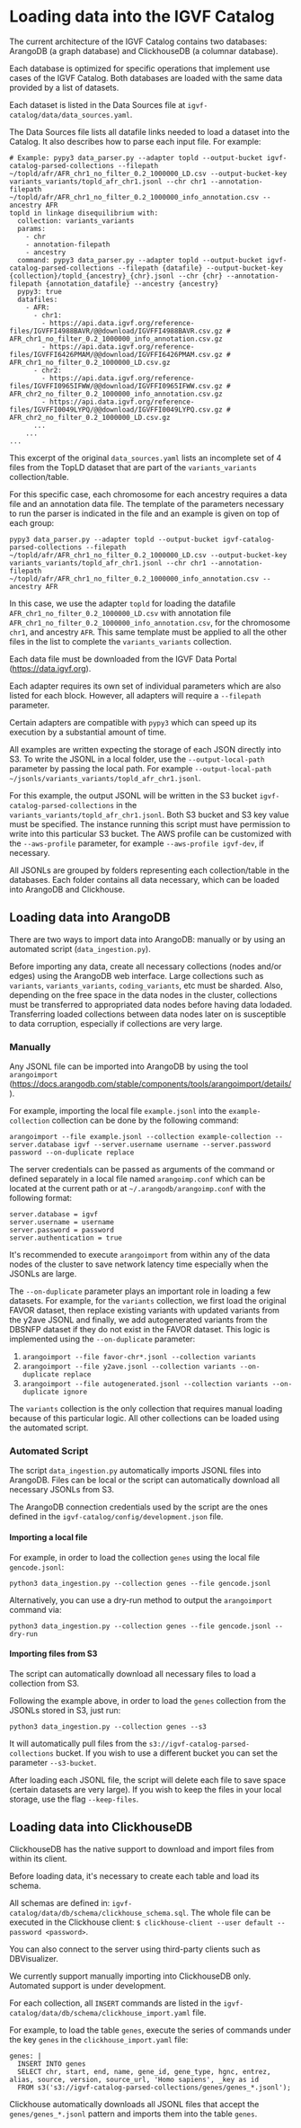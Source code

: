 # Loading data into the IGVF Catalog

The current architecture of the IGVF Catalog contains two databases: ArangoDB (a graph database) and ClickhouseDB (a columnar database).

Each database is optimized for specific operations that implement use cases of the IGVF Catalog. Both databases are loaded with the same data provided by a list of datasets.

Each dataset is listed in the Data Sources file at `igvf-catalog/data/data_sources.yaml`.

The Data Sources file lists all datafile links needed to load a dataset into the Catalog. It also describes how to parse each input file. For example:

```
# Example: pypy3 data_parser.py --adapter topld --output-bucket igvf-catalog-parsed-collections --filepath ~/topld/afr/AFR_chr1_no_filter_0.2_1000000_LD.csv --output-bucket-key variants_variants/topld_afr_chr1.jsonl --chr chr1 --annotation-filepath ~/topld/afr/AFR_chr1_no_filter_0.2_1000000_info_annotation.csv --ancestry AFR
topld in linkage disequilibrium with:
  collection: variants_variants
  params:
    - chr
    - annotation-filepath
    - ancestry
  command: pypy3 data_parser.py --adapter topld --output-bucket igvf-catalog-parsed-collections --filepath {datafile} --output-bucket-key {collection}/topld_{ancestry}_{chr}.jsonl --chr {chr} --annotation-filepath {annotation_datafile} --ancestry {ancestry}
  pypy3: true
  datafiles:
    - AFR:
      - chr1:
        - https://api.data.igvf.org/reference-files/IGVFFI4988BAVR/@@download/IGVFFI4988BAVR.csv.gz # AFR_chr1_no_filter_0.2_1000000_info_annotation.csv.gz
        - https://api.data.igvf.org/reference-files/IGVFFI6426PMAM/@@download/IGVFFI6426PMAM.csv.gz # AFR_chr1_no_filter_0.2_1000000_LD.csv.gz
      - chr2:
        - https://api.data.igvf.org/reference-files/IGVFFI0965IFWW/@@download/IGVFFI0965IFWW.csv.gz # AFR_chr2_no_filter_0.2_1000000_info_annotation.csv.gz
        - https://api.data.igvf.org/reference-files/IGVFFI0049LYPQ/@@download/IGVFFI0049LYPQ.csv.gz # AFR_chr2_no_filter_0.2_1000000_LD.csv.gz
      ...
    ...
...
```

This excerpt of the original `data_sources.yaml` lists an incomplete set of 4 files from the TopLD dataset that are part of the `variants_variants` collection/table.

For this specific case, each chromosome for each ancestry requires a data file and an annotation data file. The template of the parameters necessary to run the parser is indicated in the file and an example is given on top of each group:

```
pypy3 data_parser.py --adapter topld --output-bucket igvf-catalog-parsed-collections --filepath ~/topld/afr/AFR_chr1_no_filter_0.2_1000000_LD.csv --output-bucket-key variants_variants/topld_afr_chr1.jsonl --chr chr1 --annotation-filepath ~/topld/afr/AFR_chr1_no_filter_0.2_1000000_info_annotation.csv --ancestry AFR
```

In this case, we use the adapter `topld` for loading the datafile `AFR_chr1_no_filter_0.2_1000000_LD.csv` with annotation file `AFR_chr1_no_filter_0.2_1000000_info_annotation.csv`, for the chromosome `chr1`, and ancestry `AFR`. This same template must be applied to all the other files in the list to complete the `variants_variants` collection.

Each data file must be downloaded from the IGVF Data Portal (https://data.igvf.org).

Each adapter requires its own set of individual parameters which are also listed for each block. However, all adapters will require a `--filepath` parameter.

Certain adapters are compatible with `pypy3` which can speed up its execution by a substantial amount of time.

All examples are written expecting the storage of each JSON directly into S3. To write the JSONL in a local folder, use the `--output-local-path` parameter by passing the local path. For example `--output-local-path ~/jsonls/variants_variants/topld_afr_chr1.jsonl`.

For this example, the output JSONL will be written in the S3 bucket `igvf-catalog-parsed-collections` in the `variants_variants/topld_afr_chr1.jsonl`. Both S3 bucket and S3 key value must be specified. The instance running this script must have permission to write into this particular S3 bucket. The AWS profile can be customized with the `--aws-profile` parameter, for example `--aws-profile igvf-dev`, if necessary.

All JSONLs are grouped by folders representing each collection/table in the databases. Each folder contains all data necessary, which can be loaded into ArangoDB and Clickhouse.

## Loading data into ArangoDB

There are two ways to import data into ArangoDB: manually or by using an automated script (`data_ingestion.py`).

Before importing any data, create all necessary collections (nodes and/or edges) using the ArangoDB web interface. Large collections such as `variants`, `variants_variants`, `coding_variants`, etc must be sharded. Also, depending on the free space in the data nodes in the cluster, collections must be transferred to appropriated data nodes before having data lodaded. Transferring loaded collections between data nodes later on is susceptible to data corruption, especially if collections are very large.

### Manually

Any JSONL file can be imported into ArangoDB by using the tool `arangoimport` (https://docs.arangodb.com/stable/components/tools/arangoimport/details/).

For example, importing the local file `example.jsonl` into the `example-collection` collection can be done by the following command:

`arangoimport --file example.jsonl --collection example-collection --server.database igvf --server.username username --server.password password --on-duplicate replace`

The server credentials can be passed as arguments of the command or defined separately in a local file named `arangoimp.conf` which can be located at the current path or at `~/.arangodb/arangoimp.conf` with the following format:

```
server.database = igvf
server.username = username
server.password = password
server.authentication = true
```

It's recommended to execute `arangoimport` from within any of the data nodes of the cluster to save network latency time especially when the JSONLs are large.

The `--on-duplicate` parameter plays an important role in loading a few datasets. For example, for the `variants` collection, we first load the original FAVOR dataset, then replace existing variants with updated variants from the y2ave JSONL and finally, we add autogenerated variants from the DBSNFP dataset if they do not exist in the FAVOR dataset. This logic is implemented using the `--on-duplicate` parameter:

1) `arangoimport --file favor-chr*.jsonl --collection variants`
2) `arangoimport --file y2ave.jsonl --collection variants --on-duplicate replace`
3) `arangoimport --file autogenerated.jsonl --collection variants --on-duplicate ignore`

The `variants` collection is the only collection that requires manual loading because of this particular logic. All other collections can be loaded using the automated script.

### Automated Script

The script `data_ingestion.py` automatically imports JSONL files into ArangoDB. Files can be local or the script can automatically download all necessary JSONLs from   S3.

The ArangoDB connection credentials used by the script are the ones defined in the `igvf-catalog/config/development.json` file.

#### Importing a local file

For example, in order to load the collection `genes` using the local file `gencode.jsonl`:

`python3 data_ingestion.py --collection genes --file gencode.jsonl`

Alternatively, you can use a dry-run method to output the `arangoimport` command via:

`python3 data_ingestion.py --collection genes --file gencode.jsonl --dry-run`

#### Importing files from S3

The script can automatically download all necessary files to load a collection from S3.

Following the example above, in order to load the `genes` collection from the JSONLs stored in S3, just run:

`python3 data_ingestion.py --collection genes --s3`

It will automatically pull files from the `s3://igvf-catalog-parsed-collections` bucket. If you wish to use a different bucket you can set the parameter `--s3-bucket`.

After loading each JSONL file, the script will delete each file to save space (certain datasets are very large). If you wish to keep the files in your local storage, use the flag `--keep-files`.


## Loading data into ClickhouseDB

ClickhouseDB has the native support to download and import files from within its client.

Before loading data, it's necessary to create each table and load its schema.

All schemas are defined in: `igvf-catalog/data/db/schema/clickhouse_schema.sql`. The whole file can be executed in the Clickhouse client: `$ clickhouse-client --user default --password <password>`.

You can also connect to the server using third-party clients such as DBVisualizer.

We currently support manually importing into ClickhouseDB only. Automated support is under development.

For each collection, all `INSERT` commands are listed in the `igvf-catalog/data/db/schema/clickhouse_import.yaml` file.

For example, to load the table `genes`, execute the series of commands under the key `genes` in the `clickhouse_import.yaml` file:

```
genes: |
  INSERT INTO genes
  SELECT chr, start, end, name, gene_id, gene_type, hgnc, entrez, alias, source, version, source_url, 'Homo sapiens', _key as id
  FROM s3('s3://igvf-catalog-parsed-collections/genes/genes_*.jsonl');
```

Clickhouse automatically downloads all JSONL files that accept the `genes/genes_*.jsonl` pattern and imports them into the table `genes`.
